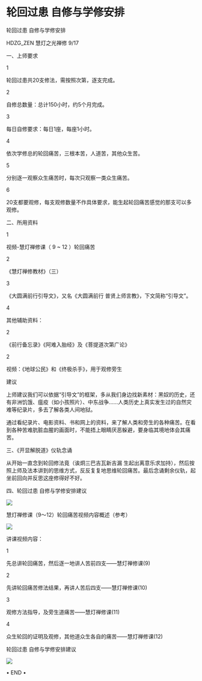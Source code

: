# 轮回过患 自修与学修安排

轮回过患 自修与学修安排

HDZG\_ZEN 慧灯之光禅修 9/17

一、上师要求

1

轮回过患共20支修法，需按照次第，逐支完成。

2

自修总数量：总计150小时，约5个月完成。

3

每日自修要求：每日1座，每座1小时。

4

依次学修总的轮回痛苦，三根本苦，人道苦，其他众生苦。

5

分别逐一观察众生痛苦时，每次只观察一类众生痛苦。

6

20支都要观修，每支观修数量不作具体要求，能生起轮回痛苦感觉的那支可以多观修。

二、所用资料

1

视频-慧灯禅修课（ 9 ~ 12 ）轮回痛苦

2

《慧灯禅修教材》（三）

3

《大圆满前行引导文》，又名《大圆满前行 普贤上师言教》，下文简称“引导文”。

4

其他辅助资料：

2

《前行备忘录》《阿难入胎经》及《菩提道次第广论》

2

视频：《地球公民》和《终极杀手》，用于观修旁生

建议

上师建议我们可以依据“引导文”的框架，多从我们身边找新素材：黑奴的历史，还有非洲饥饿、瘟疫（如小孩照片）、中东战争……人类历史上真实发生过的自然灾难等纪录片，多去了解各类人间地狱。

通过看纪录片、电影资料、书和网上的资料，来了解人类和旁生的各种痛苦。在看到各种苦难肮脏血腥的画面时，不能捂上眼睛厌恶躲避，要身临其境地体会其痛苦。

三、《开显解脱道》仪轨念诵

从开始一直念到轮回修法竟（诶炯三巴吉瓦新吉漏 生起出离意乐求加持），然后按照上师及法本讲到的思维方式，反反复复地思维轮回痛苦。最后念诵剩余仪轨，起坐前回向并反思这座修得好不好。

四、轮回过患 自修与学修安排建议

![](../.gitbook/assets/lun-hui-guo-huan-xue-xiu-an-pai-jian-yi-.png)

慧灯禅修课（9～12）轮回痛苦视频内容概述（参考）

![](../.gitbook/assets/lun-hui-tong-ku-shi-pin-nei-rong-gai-shu-.png)

讲课视频内容：

1

先总讲轮回痛苦，然后逐一地讲人苦前四支——慧灯禅修课\(9\)

2

先讲轮回痛苦修法结果，再讲人苦后四支——慧灯禅修课\(10\)

3

观修方法指导，及旁生道痛苦——慧灯禅修课\(11\)

4

众生轮回的证明及观修，其他道众生各自的痛苦——慧灯禅修课\(12\)

轮回过患 自修与学修安排建议

![](../.gitbook/assets/lun-hui-guo-huan-xue-xiu-an-pai-jian-yi-2.png)

• END •

